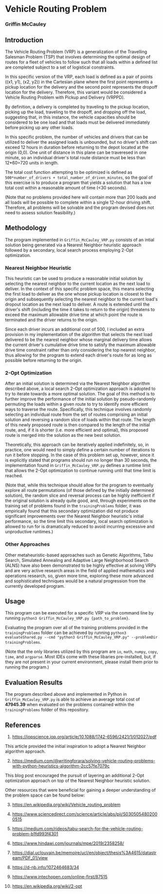 # Vehicle Routing Problem
### Griffin McCauley

## Introduction

The Vehicle Routing Problem (VRP) is a generalization of the Travelling Salesman Problem (TSP) that involves determining the optimal design of routes for a fleet of vehicles to follow such that all loads within a defined list are completed subject to a set of logistical constraints.

In this specific version of the VRP, each load is defined as a pair of points ((x1, y1), (x2, y2)) in the Cartesian plane where the first point represents a pickup location for the delivery and the second point represents the dropoff location for the delivery. Therefore, this variant would be considered a Vehicle Routing Problem with Pickup and Delivery (VRPPD).

By definition, a delivery is completed by traveling to the pickup location, picking up the load, traveling to the dropoff, and dropping off the load, suggesting that, in this instance, the vehicle capacities should be considered to be one load and that loads must be delivered immediately before picking up any other loads.

In this specific problem, the number of vehicles and drivers that can be utilized to deliver the assigned loads is unbounded, but no driver's shift can exceed 12 hours in duration before returning to the depot located at the origin (0,0). One unit of distance in this plane can be traveresed in one minute, so an individual driver's total route distance must be less than 12*60=720 units in length.

The total cost function attempting to be optimized is defined as `500*number_of_drivers + total_number_of_driven_minutes`, so the goal of this exercise is to produce a program that yields a solution that has a low total cost within a reasonable amount of time (<30 seconds).

(Note that no problems provided here will contain more than 200 loads and all loads will be possible to complete within a single 12-hour driving shift. Therefore, all problems will be solvable and the program devised does not need to assess solution feasibility.)

## Methodology

The program implemented in `Griffin_McCauley_VRP.py` consists of an intial solution being generated via a Nearest Neighbor heuristic approach followed by a secondary, local search process employing 2-Opt optimization.

### Nearest Neighbor Heuristic

This heuristic can be used to produce a reasonable initial solution by selecting the nearest neighbor to the current location as the next load to deliver. In the context of this specific problem space, this means selecting the first load to deliver as the one whose pickup location is closest to the origin and subsequently selecting the nearest neighbor to the current load's dropout location as the next load to deliver. A route is extended until the driver's shift (including the time it takes to return to the origin) threatens to exceed the maximum allowable drive time at which point the route is terminated and the driver returns to the origin.

Since each driver incurs an additional cost of 500, I included an extra provision in my implementation of the algorithm that selects the next load delivered to be the nearest neighbor whose marginal delivery time allows the current driver's cumulative drive time to satisfy the maximum allowable drive time constraint rather than only considering the top nearest neighbor, thus allowing for the program to extend each driver's route for as long as possible before returning to the origin.

### 2-Opt Optimization

After an initial solution is determined via the Nearest Neighbor algorithm described above, a local search 2-Opt optimization approach is adopted to try to iterate towards a more optimal solution. The goal of this method is to further improve the performance of the initial solution by pseudo-randomly permuting the loads within a given route to try to identify more efficient ways to traverse the route. Specifically, this technique involves randomly selecting an individual route from the set of routes comprising an initial solution and reversing a random slice of loads within that route. The length of this newly proposed route is then compared to the length of the initial route, and, if it is shorter (i.e. more efficient and optimal), this proposed route is merged into the solution as the new best solution.

Theoretically, this approach can be iteratively applied indefinitely, so, in practice, one would need to simply define a certain number of iterations to run it before stopping. In the case of this problem set up, however, since it is explicitly stated that programs should run no longer than 30 seconds, the implementation found in `Griffin_McCauley_VRP.py` defines a runtime limit that allows the 2-Opt optimization to continue running until that time limit is reached.

(Note that, while this technique should allow for the program to eventually explore all route permutations (of those defined by the initially determined solution), the random slice and reversal process can be highly inefficient if the original solution is already quite good, and, through experiments on the training set of problems found in the `trainingProblems` folder, it was empirically found that this secondary optimization did not produce significant improvements over the Nearest Neighbor heuristic's initial performance, so the time limit this secondary, local search optimization is allowed to run for is dramatically reduced to avoid incurring excessive and unproductive runtimes.)

### Other Approaches

Other metaheuristic-based approaches such as Genetic Algorithms, Tabu Search, Simulated Annealing and Adaptive Large Neighborhood Search (ALNS) have also been demonstrated to be highly effective at solving VRPs and are very active research areas in the field of applied mathematics and operations research, so, given more time, exploring these more advanced and sophisticated techniques would be a natural progression from the currently developed program.

## Usage

This program can be executed for a specific VRP via the command line by running `python3 Griffin_McCauley_VRP.py {path_to_problem}`.

Evaluating the program over all of the training problems provided in the `trainingProblems` folder can be achieved by running `python3 evaluateShared.py --cmd "python3 Griffin_McCauley_VRP.py" --problemDir trainingProblems`.

(Note that the only libraries utilized by this program are `io`, `math`, `numpy`, `copy`, `time`, and `argparse`. Most IDEs come with these libaries pre-installed, but, if they are not present in your current environment, please install them prior to running the program.)

## Evaluation Results

The program described above and implemented in Python in `Griffin_McCauley_VRP.py` is able to achieve an average total cost of **47945.39** when evaluated on the problems contained within the `trainingProblems` folder of this repository.

## References

1. https://iopscience.iop.org/article/10.1088/1742-6596/2421/1/012027/pdf

This article provided the initial inspiration to adopt a Nearest Neighbor algorithm approach.

2. https://medium.com/@writingforara/solving-vehicle-routing-problems-with-python-heuristics-algorithm-2cc57fe7079c

This blog post encouraged the pursuit of layering an additional 2-Opt optimization approach on top of the Nearest Neighbor heuristic solution.

Other resources that were beneficial for gaining a deeper understanding of the problem space can be found below:

3. https://en.wikipedia.org/wiki/Vehicle_routing_problem

4. https://www.sciencedirect.com/science/article/abs/pii/S0305054802000515
   
5. https://medium.com/rideos/tabu-search-for-the-vehicle-routing-problem-b1fd993f4301
   
6. https://www.hindawi.com/journals/mpe/2019/2358258/
   
7. https://dial.uclouvain.be/memoire/ucl/en/object/thesis%3A4615/datastream/PDF_01/view

8. https://d-nb.info/1072464683/34

9. https://www.intechopen.com/online-first/87515

10. https://en.wikipedia.org/wiki/2-opt
